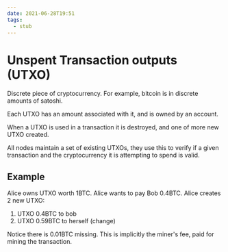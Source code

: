 ```yaml
---
date: 2021-06-28T19:51
tags: 
  - stub
---
```


# Unspent Transaction outputs (UTXO)

Discrete piece of cryptocurrency. For example, bitcoin is in discrete amounts of satoshi.

Each UTXO has an amount associated with it, and is owned by an account.

When a UTXO is used in a transaction it is destroyed, and one of more new UTXO created.

All nodes maintain a set of existing UTXOs, they use this to verify if a given transaction and the cryptocurrency it is attempting to spend is valid.

## Example

Alice owns UTXO worth 1BTC.
Alice wants to pay Bob 0.4BTC.
Alice creates 2 new UTXO:
1. UTXO 0.4BTC to bob
2. UTXO 0.59BTC to herself (change)

Notice there is 0.01BTC missing.
This is implicitly the miner's fee, paid for mining the transaction.
